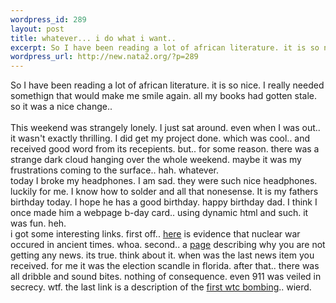 ```yaml
--- 
wordpress_id: 289
layout: post
title: whatever... i do what i want..
excerpt: So I have been reading a lot of african literature. it is so nice. I really needed somethign that would make me smile again. all my books had gotten stale. so it was a nice change.. This weekend was strangely lonely. I just sat around. even when I was out.. it wasn't exactly thrilling. I did get my project done. which was cool.. and received good word from its recepients. but.. for som...
wordpress_url: http://new.nata2.org/?p=289
---
```

So I have been reading a lot of african literature. it is so nice. I really needed somethign that would make me smile again. all my books had gotten stale. so it was a nice change.. <br/><br/>This weekend was strangely lonely. I just sat around. even when I was out.. it wasn't exactly thrilling. I did get my project done. which was cool.. and received good word from its recepients. but.. for some reason. there was a strange dark cloud hanging over the whole weekend. maybe it was my frustrations coming to the surface.. hah. whatever. <br/>today I broke my headphones. I am sad. they were such nice headphones. luckily for me. I know how to solder and all that nonesense. It is my fathers birthday today. I hope he has a good birthday. happy birthday dad. I think I once made him a webpage b-day card.. using dynamic html and such. it was fun. heh. <br/>i got some interesting links. first off.. <a href="http://homepages.msn.com/SpiritSt/s8int/phileatomic.html">here</a> is evidence that nuclear war occured in ancient times. whoa. second.. a <a href="http://www.hermes-press.com/nonews.htm">page</a> describing why you are not getting any news. its true. think about it. when was the last news item you received. for me it was the election scandle in florida. after that.. there was all dribble and sound bites. nothing of consequence. even 911 was veiled in secrecy. wtf. the last link is a description of the <a href="http://www.accessatlanta.com/ajc/opinion/1201/1920bomb/1216bombing.html">first wtc bombing</a>.. wierd.
